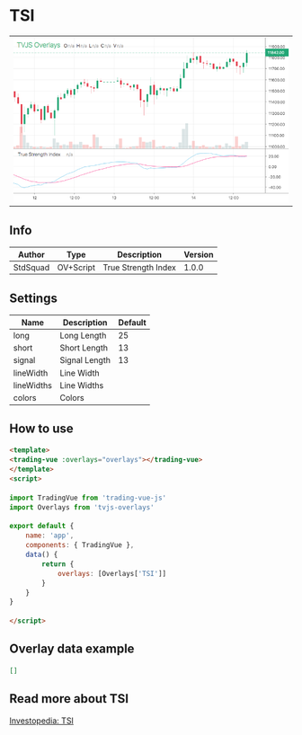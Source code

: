 
# TSI

<table><tr><td>
  <img width="800" heigth="480" src="screen.png" alt="screen">
</td></tr></table>

## Info

| Author | Type | Description | Version |
| ------ | ---- | ----------- | ------- |
| StdSquad | OV+Script | True Strength Index | 1.0.0 |


## Settings

| Name | Description | Default |
| ---- | ----------- | ------- |
| long | Long Length | 25 |
| short | Short Length | 13 |
| signal | Signal Length | 13 |
| lineWidth | Line Width |  |
| lineWidths | Line Widths |  |
| colors | Colors |  |

## How to use

```html
<template>
<trading-vue :overlays="overlays"></trading-vue>
</template>
<script>

import TradingVue from 'trading-vue-js'
import Overlays from 'tvjs-overlays'

export default {
    name: 'app',
    components: { TradingVue },
    data() {
        return {
            overlays: [Overlays['TSI']]
        }
    }
}

</script>

```

## Overlay data example

```json
[]
```

## Read more about TSI

[Investopedia: TSI](https://www.investopedia.com/search?q=TSI)

